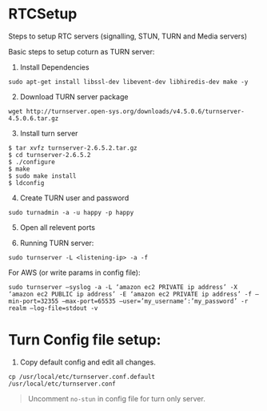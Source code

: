 # RTCSetup
Steps to setup RTC servers (signalling, STUN, TURN and Media servers)

Basic steps to setup coturn as TURN server:

1. Install Dependencies
```
sudo apt-get install libssl-dev libevent-dev libhiredis-dev make -y
```

2. Download TURN server package
``` 
wget http://turnserver.open-sys.org/downloads/v4.5.0.6/turnserver-4.5.0.6.tar.gz
```

3. Install turn server

```
$ tar xvfz turnserver-2.6.5.2.tar.gz
$ cd turnserver-2.6.5.2
$ ./configure
$ make
$ sudo make install
$ ldconfig
```

4. Create TURN user and password
``` 
sudo turnadmin -a -u happy -p happy
```

5. Open all relevent ports

6. Running TURN server:
```
sudo turnserver -L <listening-ip> -a -f
```

For AWS (or write params in config file):
``` 
sudo turnserver –syslog -a -L ‘amazon ec2 PRIVATE ip address’ -X ‘amazon ec2 PUBLIC ip address’ -E ‘amazon ec2 PRIVATE ip address’ -f –min-port=32355 –max-port=65535 –user=’my_username’:’my_password’ -r realm –log-file=stdout -v
```

# Turn Config file setup:

1. Copy default config and edit all changes.
``` 
cp /usr/local/etc/turnserver.conf.default /usr/local/etc/turnserver.conf
```

> Uncomment `no-stun` in config file for turn only server. 

